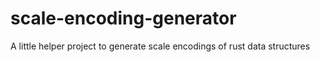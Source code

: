 # scale-encoding-generator
A little helper project to generate scale encodings of rust data structures
